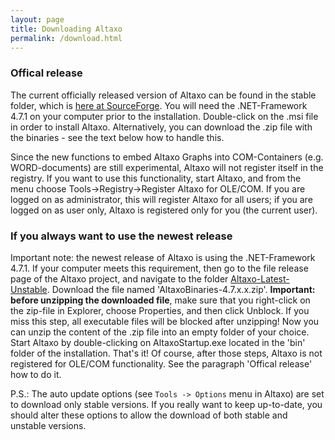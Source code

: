 ```yaml
---
layout: page
title: Downloading Altaxo
permalink: /download.html
---
```


### Offical release
The current officially released version of Altaxo can be found
in the stable folder, which is
[here at SourceForge](https://sourceforge.net/projects/altaxo/files/Altaxo/Altaxo-Latest-Stable/).
You will need the .NET-Framework 4.7.1 on your computer prior to 
the installation.
Double-click on the .msi file in order to install Altaxo.
Alternatively, you can download the .zip file with the binaries - 
see the text below how to handle this.

Since the new functions to embed Altaxo Graphs into COM-Containers (e.g. WORD-documents) are still experimental, Altaxo will not register itself in the registry. If you want to use this functionality, start Altaxo, and from the menu choose Tools->Registry->Register Altaxo for OLE/COM. If you are logged on as administrator, this will register Altaxo for all users; if you are logged on as user only, Altaxo is registered only for you (the current user).

### If you always want to use the newest release

Important note: the newest release of Altaxo is using
the .NET-Framework 4.7.1. 
If your computer meets this requirement,
then go to the file release page of the Altaxo project,
and navigate to the folder
[ Altaxo-Latest-Unstable](http://sourceforge.net/projects/altaxo/files/Altaxo/Altaxo-Latest-Unstable/).
Download the file named 'AltaxoBinaries-4.7.x.x.zip'.
**Important: before unzipping the downloaded file**,
make sure that you right-click on the zip-file in Explorer, 
choose Properties, and then click Unblock.
If you miss this step, all executable files will 
be blocked after unzipping! 
Now you can unzip the content of the .zip file into 
an empty folder of your choice. 
Start Altaxo by double-clicking on AltaxoStartup.exe 
located in the 'bin' folder of the installation. 
That's it! Of course, after those steps, 
Altaxo is not registered for OLE/COM functionality. 
See the paragraph 'Offical release' how to do it.

P.S.: The auto update options (see `Tools -> Options` menu in Altaxo) 
are set to download only stable versions. 
If you really want to keep up-to-date, 
you should alter these options to allow the download of
both stable and unstable versions.
